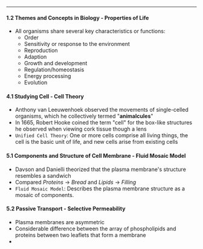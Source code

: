 ***
#### 1.2 Themes and Concepts in Biology - Properties of Life
* All organisms share several key characteristics or functions:
	* Order
	* Sensitivity or response to the environment
	* Reproduction
	* Adaption
	* Growth and development
	* Regulation/homeostasis
	* Energy processing
	* Evolution

#### 4.1 Studying Cell - Cell Theory
* Anthony van Leeuwenhoek observed the movements of single-celled organisms, which he collectively termed "**animalcules**"
* In 1665, Robert Hooke coined the term "cell" for the box-like structures he observed when viewing cork tissue though a lens
* `Unified Cell Theory`: One or more cells comprise all living things, the cell is the basic unit of life, and new cells arise from existing cells

#### 5.1 Components and Structure of Cell Membrane - Fluid Mosaic Model
* Davson and Danielli theorized that the plasma membrane's structure resembles a sandwich
* Compared *Proteins* -> *Bread* and *Lipids* -> *Filling*
* `Fluid Mosaic Model`: Describes the plasma membrane structure as a mosaic of components.


#### 5.2 Passive Transport - Selective Permeability
* Plasma membranes are asymmetric
* Considerable difference between the array of phospholipids and proteins between two leaflets that form a membrane
* 